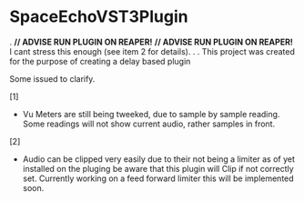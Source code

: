 # SpaceEchoVST3Plugin
.
**// ADVISE RUN PLUGIN ON REAPER!**
**// ADVISE RUN PLUGIN ON REAPER!**
I cant stress this enough (see item 2 for details).
.
.
This project was created for the purpose of creating a delay based plugin

Some issued to clarify.

[1]
- Vu Meters are still being tweeked, due to sample by sample reading.
  Some readings will not show current audio, rather samples in front.
  
[2]
- Audio can be clipped very easily due to their not being a limiter as of yet installed on the pluging 
  be aware that this plugin will Clip if not correctly set. Currently working on a feed forward limiter this will be implemented soon.
  

